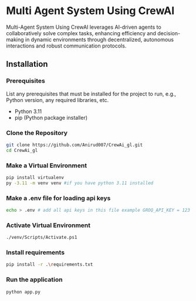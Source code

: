 # Multi Agent System Using CrewAI
Multi-Agent System Using CrewAI leverages AI-driven agents to collaboratively solve complex tasks, enhancing efficiency and decision-making in dynamic environments through decentralized, autonomous interactions and robust communication protocols.

## Installation

### Prerequisites

List any prerequisites that must be installed for the project to run, e.g., Python version, any required libraries, etc.

- Python 3.11
- pip (Python package installer)

### Clone the Repository
```bash
git clone https://github.com/Anirud007/CrewAi_gl.git
cd CrewAi_gl
```
### Make a Virtual Environment
```bash 
pip install virtualenv
py -3.11 -m venv venv #if you have python 3.11 installed
```

### Make a .env file for loading api keys
```bash 
echo > .env # add all api keys in this file example GROQ_API_KEY = 123
```

### Activate Virtual Environment
```bash 
./venv/Scripts/Activate.ps1 
```
### Install requirements
```bash
pip install -r .\requirements.txt
```
### Run the application
```bash
python app.py 
```

